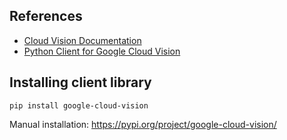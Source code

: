 ## References

* [Cloud Vision Documentation](https://cloud.google.com/vision/docs)
* [Python Client for Google Cloud Vision](https://googleapis.dev/python/vision/latest/index.html)


## Installing client library

```
pip install google-cloud-vision
```

Manual installation: https://pypi.org/project/google-cloud-vision/
